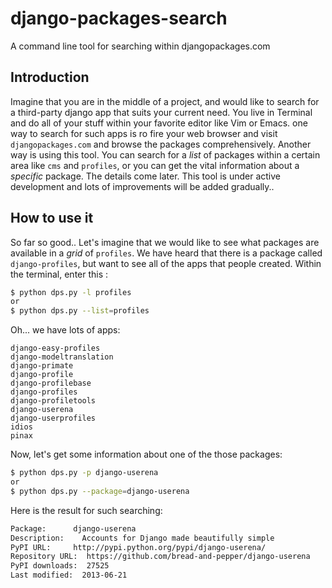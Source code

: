 django-packages-search
=====================

A command line tool for searching within djangopackages.com

Introduction
------------
Imagine that you are in the middle of a project, and would like to search for a third-party django app that suits your
current need. You live in Terminal and do all of your stuff within your favorite editor like Vim or Emacs. 
one way to search for such apps is ro fire your web browser and visit `djangopackages.com` and browse the packages 
comprehensively. Another way is using this tool. You can search for a *list* of packages within a certain area like
`cms` and `profiles`, or you can get the vital information about a *specific* package. The details come later.
This tool is under active development and lots of improvements will be added gradually..


How to use it
-------------
So far so good.. Let's imagine that we would like to see what packages are available in a *grid* of `profiles`. 
We have heard that there is a package called `django-profiles`, but want to see all of the apps that people created.
Within the terminal, enter this :
```bash
$ python dps.py -l profiles
or
$ python dps.py --list=profiles
```
Oh... we have lots of apps:
```
django-easy-profiles
django-modeltranslation
django-primate
django-profile
django-profilebase
django-profiles
django-profiletools
django-userena
django-userprofiles
idios
pinax
```

Now, let's get some information about one of the those packages:

```bash
$ python dps.py -p django-userena
or
$ python dps.py --package=django-userena
```
Here is the result for such searching:
```bash
Package:      django-userena
Description: 	Accounts for Django made beautifully simple
PyPI URL: 	  http://pypi.python.org/pypi/django-userena/
Repository URL:  https://github.com/bread-and-pepper/django-userena
PyPI downloads:  27525
Last modified:  2013-06-21
```
